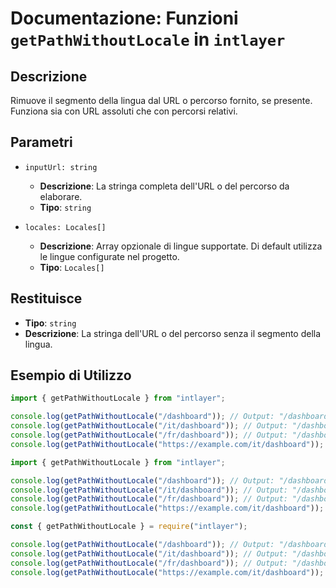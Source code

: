 # Documentazione: Funzioni `getPathWithoutLocale` in `intlayer`

## Descrizione

Rimuove il segmento della lingua dal URL o percorso fornito, se presente. Funziona sia con URL assoluti che con percorsi relativi.

## Parametri

- `inputUrl: string`

  - **Descrizione**: La stringa completa dell'URL o del percorso da elaborare.
  - **Tipo**: `string`

- `locales: Locales[]`
  - **Descrizione**: Array opzionale di lingue supportate. Di default utilizza le lingue configurate nel progetto.
  - **Tipo**: `Locales[]`

## Restituisce

- **Tipo**: `string`
- **Descrizione**: La stringa dell'URL o del percorso senza il segmento della lingua.

## Esempio di Utilizzo

```typescript codeFormat="typescript"
import { getPathWithoutLocale } from "intlayer";

console.log(getPathWithoutLocale("/dashboard")); // Output: "/dashboard"
console.log(getPathWithoutLocale("/it/dashboard")); // Output: "/dashboard"
console.log(getPathWithoutLocale("/fr/dashboard")); // Output: "/dashboard"
console.log(getPathWithoutLocale("https://example.com/it/dashboard")); // Output: "https://example.com/dashboard"
```

```javascript codeFormat="esm"
import { getPathWithoutLocale } from "intlayer";

console.log(getPathWithoutLocale("/dashboard")); // Output: "/dashboard"
console.log(getPathWithoutLocale("/it/dashboard")); // Output: "/dashboard"
console.log(getPathWithoutLocale("/fr/dashboard")); // Output: "/dashboard"
console.log(getPathWithoutLocale("https://example.com/it/dashboard")); // Output: "https://example.com/dashboard"
```

```javascript codeFormat="commonjs"
const { getPathWithoutLocale } = require("intlayer");

console.log(getPathWithoutLocale("/dashboard")); // Output: "/dashboard"
console.log(getPathWithoutLocale("/it/dashboard")); // Output: "/dashboard"
console.log(getPathWithoutLocale("/fr/dashboard")); // Output: "/dashboard"
console.log(getPathWithoutLocale("https://example.com/it/dashboard")); // Output: "https://example.com/dashboard"
```
